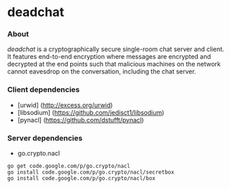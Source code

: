 deadchat
========

### About

*deadchat* is a cryptographically secure single-room chat server and client.  It features end-to-end encryption where messages are encrypted and decrypted at the end points such that malicious machines on the network cannot eavesdrop on the conversation, including the chat server.


### Client dependencies
* [urwid]      (http://excess.org/urwid)
* [libsodium]  (https://github.com/jedisct1/libsodium)
* [pynacl]     (https://github.com/dstufft/pynacl)

### Server dependencies
* go.crypto.nacl

```
go get code.google.com/p/go.crypto/nacl
go install code.google.com/p/go.crypto/nacl/secretbox
go install code.google.com/p/go.crypto/nacl/box
```
